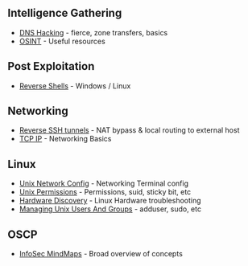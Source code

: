 ## Intelligence Gathering
* [DNS Hacking](DNS-Hacking)                   - fierce, zone transfers, basics
* [OSINT](OSINT)                         - Useful resources

## Post Exploitation
* [Reverse Shells](Reverse-Shells)                - Windows / Linux 

## Networking
* [Reverse SSH tunnels](Reverse-SSH-tunnels)           - NAT bypass & local routing to external host
* [TCP IP](TCP-IP)                        - Networking Basics

## Linux
* [Unix Network Config](Unix-Network-Config)           - Networking Terminal config
* [Unix Permissions](Unix-Permissions)              - Permissions, suid, sticky bit, etc
* [Hardware Discovery](Hardware-Discovery)            - Linux Hardware troubleshooting
* [Managing Unix Users And Groups](Managing-Unix-Users-And-Groups) - adduser, sudo, etc

## OSCP
* [InfoSec MindMaps](InfoSec-MindMaps)              - Broad overview of concepts
